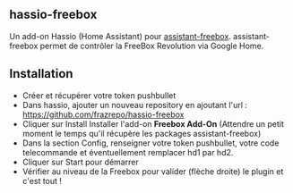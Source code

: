 ## hassio-freebox

Un add-on Hassio (Home Assistant) pour [assistant-freebox](https://github.com/Aymkdn/assistant-freebox). assistant-freebox permet de contrôler la FreeBox Revolution via Google Home.


## Installation

* Créer et récupérer votre token pushbullet
* Dans hassio, ajouter un nouveau repository en ajoutant l'url : https://github.com/frazrepo/hassio-freebox
* Cliquer sur Install Installer l'add-on **Freebox Add-On** (Attendre un petit moment le temps qu'il récupère les packages assistant-freebox)
* Dans la section Config, renseigner votre token pushbullet, votre code telecommande et éventuellement remplacer hd1 par hd2.
* Cliquer sur Start pour démarrer
* Vérifier au niveau de la Freebox pour valider (flèche droite) le plugin et c'est tout !

